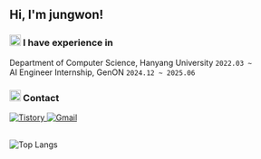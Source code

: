 <!--Header 코드-->
<!--
<div align="center">
  <img src="https://capsule-render.vercel.app/api?type=venom&color=auto&height=300&section=header&text=JungWon's%20GitHub" />
</div>-->

## Hi, I'm jungwon!

### <img src="https://github.com/user-attachments/assets/18221814-3ee3-4b6d-a98c-f9110243df12" width="20" /> I have experience in
Department of Computer Science, Hanyang University `2022.03 ~`  
AI Engineer Internship, GenON `2024.12 ~ 2025.06`

### <img src="https://github.com/user-attachments/assets/7de40d0b-4927-4950-9f18-2597990c6888" width="20" /> Contact  
<a href="https://udttstudy.tistory.com/">
  <img src="https://img.shields.io/badge/Tistory-000000?style=for-the-badge&logo=Tistory&logoColor=white" alt="Tistory"/>
</a>
<a href="mailto:ljungwon91@gmail.com">
  <img src="https://img.shields.io/badge/Gmail-EA4335?style=for-the-badge&logo=Gmail&logoColor=white" alt="Gmail"/>
</a>
<br><br>

![Top Langs](https://github-readme-stats.vercel.app/api/top-langs/?username=mooonyjw\&layout=compact)
